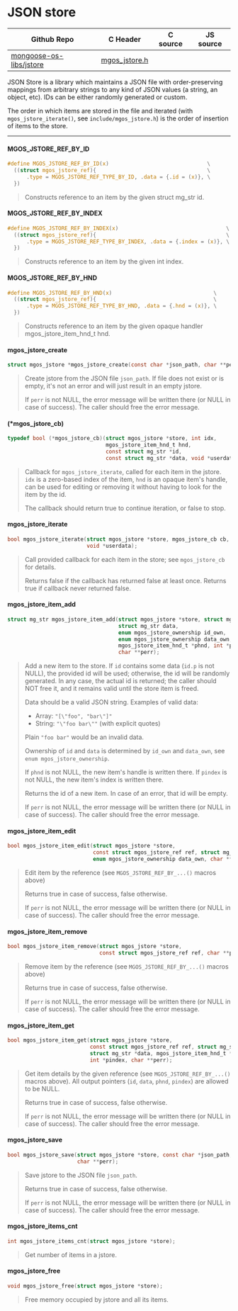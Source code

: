 # JSON store
| Github Repo | C Header | C source  | JS source |
| ----------- | -------- | --------  | ----------------- |
| [mongoose-os-libs/jstore](https://github.com/mongoose-os-libs/jstore) | [mgos_jstore.h](https://github.com/mongoose-os-libs/jstore/tree/master/include/mgos_jstore.h) | &nbsp;  | &nbsp;         |



JSON Store is a library which maintains a JSON file with order-preserving
mappings from arbitrary strings to any kind of JSON values (a string, an
object, etc). IDs can be either randomly generated or custom.

The order in which items are stored in the file and iterated (with
`mgos_jstore_iterate()`, see `include/mgos_jstore.h`)
is the order of insertion of items to the store.


 ----- 
#### MGOS_JSTORE_REF_BY_ID

```c
#define MGOS_JSTORE_REF_BY_ID(x)                               \
  ((struct mgos_jstore_ref){                                   \
      .type = MGOS_JSTORE_REF_TYPE_BY_ID, .data = {.id = (x)}, \
  })
```
> 
> Constructs reference to an item by the given struct mg_str id.
>  
#### MGOS_JSTORE_REF_BY_INDEX

```c
#define MGOS_JSTORE_REF_BY_INDEX(x)                                  \
  ((struct mgos_jstore_ref){                                         \
      .type = MGOS_JSTORE_REF_TYPE_BY_INDEX, .data = {.index = (x)}, \
  })
```
> 
> Constructs reference to an item by the given int index.
>  
#### MGOS_JSTORE_REF_BY_HND

```c
#define MGOS_JSTORE_REF_BY_HND(x)                                \
  ((struct mgos_jstore_ref){                                     \
      .type = MGOS_JSTORE_REF_TYPE_BY_HND, .data = {.hnd = (x)}, \
  })
```
> 
> Constructs reference to an item by the given opaque handler
> mgos_jstore_item_hnd_t hnd.
>  
#### mgos_jstore_create

```c
struct mgos_jstore *mgos_jstore_create(const char *json_path, char **perr);
```
> 
> Create jstore from the JSON file `json_path`. If file does not exist or
> is empty, it's not an error and will just result in an empty jstore.
> 
> If `perr` is not NULL, the error message will be written there (or NULL
> in case of success). The caller should free the error message.
>  
#### (*mgos_jstore_cb)

```c
typedef bool (*mgos_jstore_cb)(struct mgos_jstore *store, int idx,
                               mgos_jstore_item_hnd_t hnd,
                               const struct mg_str *id,
                               const struct mg_str *data, void *userdata);
```
> 
> Callback for `mgos_jstore_iterate`, called for each item in the jstore.
> `idx` is a zero-based index of the item, `hnd` is an opaque item's
> handle, can be used for editing or removing it without having to look for
> the item by the id.
> 
> The callback should return true to continue iteration, or false to stop.
>  
#### mgos_jstore_iterate

```c
bool mgos_jstore_iterate(struct mgos_jstore *store, mgos_jstore_cb cb,
                         void *userdata);
```
> 
> Call provided callback for each item in the store; see `mgos_jstore_cb` for
> details.
> 
> Returns false if the callback has returned false at least once. Returns true
> if callback never returned false.
>  
#### mgos_jstore_item_add

```c
struct mg_str mgos_jstore_item_add(struct mgos_jstore *store, struct mg_str id,
                                   struct mg_str data,
                                   enum mgos_jstore_ownership id_own,
                                   enum mgos_jstore_ownership data_own,
                                   mgos_jstore_item_hnd_t *phnd, int *pindex,
                                   char **perr);
```
> 
> Add a new item to the store. If `id` contains some data (`id.p` is not NULL),
> the provided id will be used; otherwise, the id will be randomly generated.
> In any case, the actual id is returned; the caller should NOT free it,
> and it remains valid until the store item is freed.
> 
> Data should be a valid JSON string. Examples of valid data:
> 
> - Array: `"[\"foo", "bar\"]"`
> - String: `"\"foo bar\""` (with explicit quotes)
> 
> Plain `"foo bar"` would be an invalid data.
> 
> Ownership of `id` and `data` is determined by `id_own` and `data_own`,
> see `enum mgos_jstore_ownership`.
> 
> If `phnd` is not NULL, the new item's handle is written there.
> If `pindex` is not NULL, the new item's index is written there.
> 
> Returns the id of a new item. In case of an error, that id will be empty.
> 
> If `perr` is not NULL, the error message will be written there (or NULL
> in case of success). The caller should free the error message.
>  
#### mgos_jstore_item_edit

```c
bool mgos_jstore_item_edit(struct mgos_jstore *store,
                           const struct mgos_jstore_ref ref, struct mg_str data,
                           enum mgos_jstore_ownership data_own, char **perr);
```
> 
> Edit item by the reference (see `MGOS_JSTORE_REF_BY_...()` macros above)
> 
> Returns true in case of success, false otherwise.
> 
> If `perr` is not NULL, the error message will be written there (or NULL
> in case of success). The caller should free the error message.
>  
#### mgos_jstore_item_remove

```c
bool mgos_jstore_item_remove(struct mgos_jstore *store,
                             const struct mgos_jstore_ref ref, char **perr);
```
> 
> Remove item by the reference (see `MGOS_JSTORE_REF_BY_...()` macros above)
> 
> Returns true in case of success, false otherwise.
> 
> If `perr` is not NULL, the error message will be written there (or NULL
> in case of success). The caller should free the error message.
>  
#### mgos_jstore_item_get

```c
bool mgos_jstore_item_get(struct mgos_jstore *store,
                          const struct mgos_jstore_ref ref, struct mg_str *id,
                          struct mg_str *data, mgos_jstore_item_hnd_t *phnd,
                          int *pindex, char **perr);
```
> 
> Get item details by the given reference (see `MGOS_JSTORE_REF_BY_...()`
> macros above). All output pointers (`id`, `data`, `phnd`, `pindex`) are
> allowed to be NULL.
> 
> Returns true in case of success, false otherwise.
> 
> If `perr` is not NULL, the error message will be written there (or NULL
> in case of success). The caller should free the error message.
>  
#### mgos_jstore_save

```c
bool mgos_jstore_save(struct mgos_jstore *store, const char *json_path,
                      char **perr);
```
> 
> Save jstore to the JSON file `json_path`.
> 
> Returns true in case of success, false otherwise.
> 
> If `perr` is not NULL, the error message will be written there (or NULL
> in case of success). The caller should free the error message.
>  
#### mgos_jstore_items_cnt

```c
int mgos_jstore_items_cnt(struct mgos_jstore *store);
```
> 
> Get number of items in a jstore.
>  
#### mgos_jstore_free

```c
void mgos_jstore_free(struct mgos_jstore *store);
```
> 
> Free memory occupied by jstore and all its items.
>  
